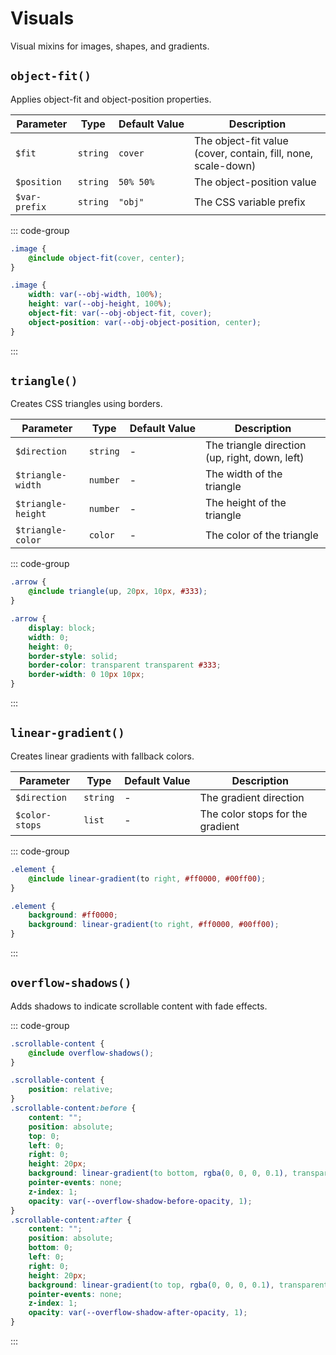# Visuals

Visual mixins for images, shapes, and gradients.

## `object-fit()`

Applies object-fit and object-position properties.

| Parameter     | Type     | Default&nbsp;Value | Description                                                   |
| ------------- | -------- | ------------------ | ------------------------------------------------------------- |
| `$fit`        | `string` | `cover`            | The object-fit value (cover, contain, fill, none, scale-down) |
| `$position`   | `string` | `50% 50%`          | The object-position value                                     |
| `$var-prefix` | `string` | `"obj"`            | The CSS variable prefix                                       |

::: code-group

```scss [Usage]
.image {
    @include object-fit(cover, center);
}
```

```css [Rendered CSS]
.image {
    width: var(--obj-width, 100%);
    height: var(--obj-height, 100%);
    object-fit: var(--obj-object-fit, cover);
    object-position: var(--obj-object-position, center);
}
```

:::

## `triangle()`

Creates CSS triangles using borders.

| Parameter          | Type     | Default&nbsp;Value | Description                                    |
| ------------------ | -------- | ------------------ | ---------------------------------------------- |
| `$direction`       | `string` | -                  | The triangle direction (up, right, down, left) |
| `$triangle-width`  | `number` | -                  | The width of the triangle                      |
| `$triangle-height` | `number` | -                  | The height of the triangle                     |
| `$triangle-color`  | `color`  | -                  | The color of the triangle                      |

::: code-group

```scss [Usage]
.arrow {
    @include triangle(up, 20px, 10px, #333);
}
```

```css [Rendered CSS]
.arrow {
    display: block;
    width: 0;
    height: 0;
    border-style: solid;
    border-color: transparent transparent #333;
    border-width: 0 10px 10px;
}
```

:::

## `linear-gradient()`

Creates linear gradients with fallback colors.

| Parameter      | Type     | Default&nbsp;Value | Description                      |
| -------------- | -------- | ------------------ | -------------------------------- |
| `$direction`   | `string` | -                  | The gradient direction           |
| `$color-stops` | `list`   | -                  | The color stops for the gradient |

::: code-group

```scss [Usage]
.element {
    @include linear-gradient(to right, #ff0000, #00ff00);
}
```

```css [Rendered CSS]
.element {
    background: #ff0000;
    background: linear-gradient(to right, #ff0000, #00ff00);
}
```

:::

## `overflow-shadows()`

Adds shadows to indicate scrollable content with fade effects.

::: code-group

```scss [Usage]
.scrollable-content {
    @include overflow-shadows();
}
```

```css [Rendered CSS]
.scrollable-content {
    position: relative;
}
.scrollable-content:before {
    content: "";
    position: absolute;
    top: 0;
    left: 0;
    right: 0;
    height: 20px;
    background: linear-gradient(to bottom, rgba(0, 0, 0, 0.1), transparent);
    pointer-events: none;
    z-index: 1;
    opacity: var(--overflow-shadow-before-opacity, 1);
}
.scrollable-content:after {
    content: "";
    position: absolute;
    bottom: 0;
    left: 0;
    right: 0;
    height: 20px;
    background: linear-gradient(to top, rgba(0, 0, 0, 0.1), transparent);
    pointer-events: none;
    z-index: 1;
    opacity: var(--overflow-shadow-after-opacity, 1);
}
```

:::

